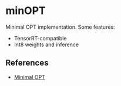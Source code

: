 # minOPT

Minimal OPT implementation. Some features:

- TensorRT-compatible
- Int8 weights and inference

## References

- [Minimal OPT](https://github.com/zphang/minimal-opt)

